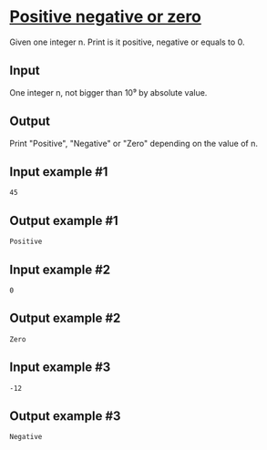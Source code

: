 # [Positive negative or zero](https://www.e-olymp.com/en/contests/9527/problems/83492)
Given one integer n. Print is it positive, negative or equals to 0.

## Input
One integer n, not bigger than 10⁹ by absolute value.

## Output
Print "Positive", "Negative" or "Zero" depending on the value of n.

## Input example #1
```
45
```

## Output example #1
```
Positive
```

## Input example #2
```
0
```

## Output example #2
```
Zero
```

## Input example #3
```
-12
```

## Output example #3
```
Negative
```
